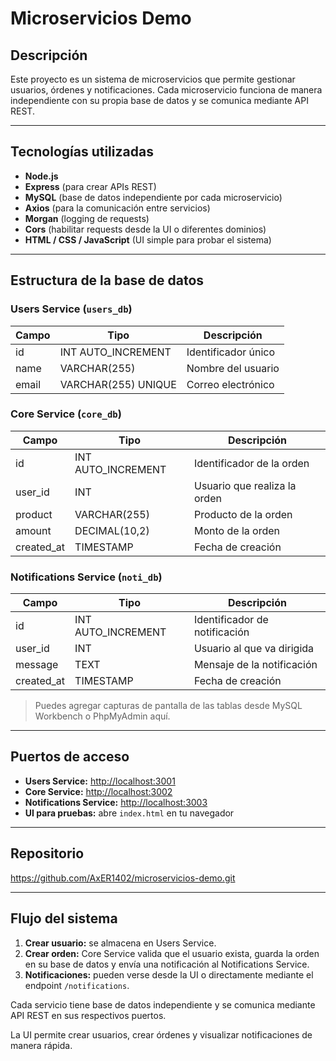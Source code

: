 # Microservicios Demo

## Descripción

Este proyecto es un sistema de microservicios que permite gestionar usuarios, órdenes y notificaciones. Cada microservicio funciona de manera independiente con su propia base de datos y se comunica mediante API REST.

---

## Tecnologías utilizadas

- **Node.js**
- **Express** (para crear APIs REST)
- **MySQL** (base de datos independiente por cada microservicio)
- **Axios** (para la comunicación entre servicios)
- **Morgan** (logging de requests)
- **Cors** (habilitar requests desde la UI o diferentes dominios)
- **HTML / CSS / JavaScript** (UI simple para probar el sistema)

---

## Estructura de la base de datos

### Users Service (`users_db`)

| Campo | Tipo | Descripción |
|-------|------|-------------|
| id | INT AUTO_INCREMENT | Identificador único |
| name | VARCHAR(255) | Nombre del usuario |
| email | VARCHAR(255) UNIQUE | Correo electrónico |

### Core Service (`core_db`)

| Campo | Tipo | Descripción |
|-------|------|-------------|
| id | INT AUTO_INCREMENT | Identificador de la orden |
| user_id | INT | Usuario que realiza la orden |
| product | VARCHAR(255) | Producto de la orden |
| amount | DECIMAL(10,2) | Monto de la orden |
| created_at | TIMESTAMP | Fecha de creación |

### Notifications Service (`noti_db`)

| Campo | Tipo | Descripción |
|-------|------|-------------|
| id | INT AUTO_INCREMENT | Identificador de notificación |
| user_id | INT | Usuario al que va dirigida |
| message | TEXT | Mensaje de la notificación |
| created_at | TIMESTAMP | Fecha de creación |

> Puedes agregar capturas de pantalla de las tablas desde MySQL Workbench o PhpMyAdmin aquí.

---

## Puertos de acceso

- **Users Service:** [http://localhost:3001](http://localhost:3001)
- **Core Service:** [http://localhost:3002](http://localhost:3002)
- **Notifications Service:** [http://localhost:3003](http://localhost:3003)
- **UI para pruebas:** abre `index.html` en tu navegador

---

## Repositorio

https://github.com/AxER1402/microservicios-demo.git

---

## Flujo del sistema

1. **Crear usuario:** se almacena en Users Service.
2. **Crear orden:** Core Service valida que el usuario exista, guarda la orden en su base de datos y envía una notificación al Notifications Service.
3. **Notificaciones:** pueden verse desde la UI o directamente mediante el endpoint `/notifications`.

Cada servicio tiene base de datos independiente y se comunica mediante API REST en sus respectivos puertos.

La UI permite crear usuarios, crear órdenes y visualizar notificaciones de manera rápida.